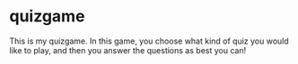 # quizgame
This is my quizgame. In this game, you choose what kind of quiz you would like to play, and then you answer the questions as best you can!

